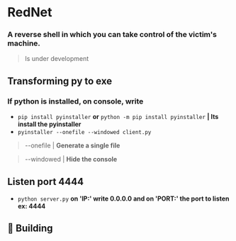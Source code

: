 # **RedNet**

### A reverse shell in which you can take control of the victim's machine.
> Is under development

## Transforming py to exe

### If python is installed, on console, write
- ``` pip install pyinstaller ``` **or** ``` python -m pip install pyinstaller ``` **| Its install the pyinstaller**
- ``` pyinstaller --onefile --windowed client.py ``` 
> --onefile | **Generate a single file**

> --windowed | **Hide the console**

## Listen port 4444
- ``` python server.py ``` **on 'IP:' write 0.0.0.0 and on 'PORT:' the port to listen ex: 4444**

## 👷‍ Building
